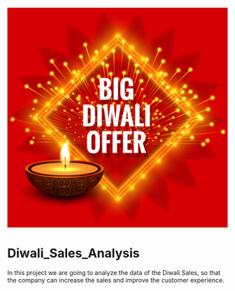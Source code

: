 ![Image Alt Text](https://github.com/GayasuddinMohd/Diwali_Sales_Analysis/blob/main/Diwali%20Sales%20Image.jpg?raw=true)





# Diwali_Sales_Analysis
In this project we are going to analyze the data of the Diwali Sales, so that the company can increase the sales and improve the customer experience.
